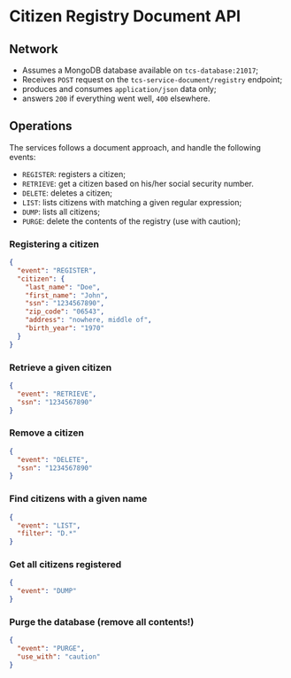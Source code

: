 # Citizen Registry Document API

## Network

  - Assumes a MongoDB database available on `tcs-database:21017`;
  - Receives `POST` request on the `tcs-service-document/registry` endpoint;
  - produces and consumes `application/json` data only;
  - answers `200` if everything went well, `400` elsewhere.

## Operations 

The services follows a document approach, and handle the following events:

  - `REGISTER`: registers a citizen;
  - `RETRIEVE`: get a citizen based on his/her social security number.
  - `DELETE`: deletes a citizen;
  - `LIST`: lists citizens with matching a given regular expression;
  - `DUMP`: lists all citizens;
  - `PURGE`: delete the contents of the registry (use with caution);


### Registering a citizen

```json
{
  "event": "REGISTER",
  "citizen": {
    "last_name": "Doe",
    "first_name": "John",
    "ssn": "1234567890",
    "zip_code": "06543",
    "address": "nowhere, middle of",
    "birth_year": "1970"
  }
}
```

### Retrieve a given citizen

```json
{
  "event": "RETRIEVE",
  "ssn": "1234567890"
}
```


### Remove a citizen

```json
{
  "event": "DELETE",
  "ssn": "1234567890"
}
```

### Find citizens with a given name

```json
{
  "event": "LIST",
  "filter": "D.*"
}
```

### Get all citizens registered

```json
{
  "event": "DUMP"
}
```

### Purge the database (remove all contents!)

```json
{
  "event": "PURGE",
  "use_with": "caution"
}
```